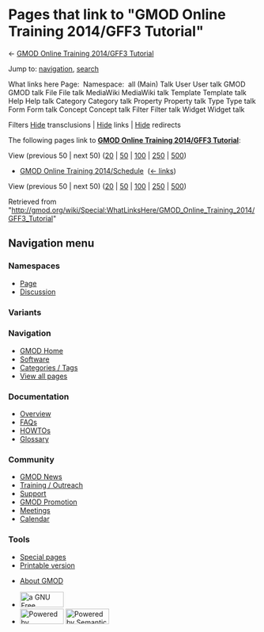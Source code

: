 <div id="mw-page-base" class="noprint">

</div>

<div id="mw-head-base" class="noprint">

</div>

<div id="content" class="mw-body" role="main">

<span id="top"></span>

<div id="mw-js-message" style="display:none;">

</div>



# <span dir="auto">Pages that link to "GMOD Online Training 2014/GFF3 Tutorial"</span>

<div id="bodyContent">

<div id="contentSub">

← [GMOD Online Training 2014/GFF3
Tutorial](/wiki/GMOD_Online_Training_2014/GFF3_Tutorial "GMOD Online Training 2014/GFF3 Tutorial")

</div>

<div id="jump-to-nav" class="mw-jump">

Jump to: [navigation](#mw-navigation), [search](#p-search)

</div>

<div id="mw-content-text">

What links here Page:  Namespace:  all (Main) Talk User User talk GMOD
GMOD talk File File talk MediaWiki MediaWiki talk Template Template talk
Help Help talk Category Category talk Property Property talk Type Type
talk Form Form talk Concept Concept talk Filter Filter talk Widget
Widget talk

Filters
[Hide](/mediawiki/index.php?title=Special:WhatLinksHere/GMOD_Online_Training_2014/GFF3_Tutorial&hidetrans=1 "Special:WhatLinksHere/GMOD Online Training 2014/GFF3 Tutorial")
transclusions \|
[Hide](/mediawiki/index.php?title=Special:WhatLinksHere/GMOD_Online_Training_2014/GFF3_Tutorial&hidelinks=1 "Special:WhatLinksHere/GMOD Online Training 2014/GFF3 Tutorial")
links \|
[Hide](/mediawiki/index.php?title=Special:WhatLinksHere/GMOD_Online_Training_2014/GFF3_Tutorial&hideredirs=1 "Special:WhatLinksHere/GMOD Online Training 2014/GFF3 Tutorial")
redirects

The following pages link to **[GMOD Online Training 2014/GFF3
Tutorial](/wiki/GMOD_Online_Training_2014/GFF3_Tutorial "GMOD Online Training 2014/GFF3 Tutorial")**:

View (previous 50 \| next 50)
([20](/mediawiki/index.php?title=Special:WhatLinksHere/GMOD_Online_Training_2014/GFF3_Tutorial&limit=20 "Special:WhatLinksHere/GMOD Online Training 2014/GFF3 Tutorial")
\|
[50](/mediawiki/index.php?title=Special:WhatLinksHere/GMOD_Online_Training_2014/GFF3_Tutorial&limit=50 "Special:WhatLinksHere/GMOD Online Training 2014/GFF3 Tutorial")
\|
[100](/mediawiki/index.php?title=Special:WhatLinksHere/GMOD_Online_Training_2014/GFF3_Tutorial&limit=100 "Special:WhatLinksHere/GMOD Online Training 2014/GFF3 Tutorial")
\|
[250](/mediawiki/index.php?title=Special:WhatLinksHere/GMOD_Online_Training_2014/GFF3_Tutorial&limit=250 "Special:WhatLinksHere/GMOD Online Training 2014/GFF3 Tutorial")
\|
[500](/mediawiki/index.php?title=Special:WhatLinksHere/GMOD_Online_Training_2014/GFF3_Tutorial&limit=500 "Special:WhatLinksHere/GMOD Online Training 2014/GFF3 Tutorial"))

- [GMOD Online Training
  2014/Schedule](/wiki/GMOD_Online_Training_2014/Schedule "GMOD Online Training 2014/Schedule")
  ‎ <span class="mw-whatlinkshere-tools">([←
  links](/mediawiki/index.php?title=Special:WhatLinksHere&target=GMOD+Online+Training+2014%2FSchedule "Special:WhatLinksHere"))</span>

View (previous 50 \| next 50)
([20](/mediawiki/index.php?title=Special:WhatLinksHere/GMOD_Online_Training_2014/GFF3_Tutorial&limit=20 "Special:WhatLinksHere/GMOD Online Training 2014/GFF3 Tutorial")
\|
[50](/mediawiki/index.php?title=Special:WhatLinksHere/GMOD_Online_Training_2014/GFF3_Tutorial&limit=50 "Special:WhatLinksHere/GMOD Online Training 2014/GFF3 Tutorial")
\|
[100](/mediawiki/index.php?title=Special:WhatLinksHere/GMOD_Online_Training_2014/GFF3_Tutorial&limit=100 "Special:WhatLinksHere/GMOD Online Training 2014/GFF3 Tutorial")
\|
[250](/mediawiki/index.php?title=Special:WhatLinksHere/GMOD_Online_Training_2014/GFF3_Tutorial&limit=250 "Special:WhatLinksHere/GMOD Online Training 2014/GFF3 Tutorial")
\|
[500](/mediawiki/index.php?title=Special:WhatLinksHere/GMOD_Online_Training_2014/GFF3_Tutorial&limit=500 "Special:WhatLinksHere/GMOD Online Training 2014/GFF3 Tutorial"))

</div>

<div class="printfooter">

Retrieved from
"<http://gmod.org/wiki/Special:WhatLinksHere/GMOD_Online_Training_2014/GFF3_Tutorial>"

</div>

<div id="catlinks" class="catlinks catlinks-allhidden">

</div>

<div class="visualClear">

</div>

</div>

</div>

<div id="mw-navigation">

## Navigation menu

<div id="mw-head">



<div id="left-navigation">

<div id="p-namespaces" class="vectorTabs" role="navigation"
aria-labelledby="p-namespaces-label">

### Namespaces

- <span id="ca-nstab-main"><a href="/wiki/GMOD_Online_Training_2014/GFF3_Tutorial" accesskey="c"
  title="View the content page [c]">Page</a></span>
- <span id="ca-talk"><a
  href="/mediawiki/index.php?title=Talk:GMOD_Online_Training_2014/GFF3_Tutorial&amp;action=edit&amp;redlink=1"
  accesskey="t"
  title="Discussion about the content page [t]">Discussion</a></span>

</div>

<div id="p-variants" class="vectorMenu emptyPortlet" role="navigation"
aria-labelledby="p-variants-label">

### 

### Variants[](#)

<div class="menu">

</div>

</div>

</div>

<div id="right-navigation">





</div>



</div>

</div>

</div>

<div id="mw-panel">

<div id="p-logo" role="banner">

<a href="/wiki/Main_Page"
style="background-image: url(http://gmod.org/images/GMOD-cogs.png);"
title="Visit the main page"></a>

</div>

<div id="p-Navigation" class="portal" role="navigation"
aria-labelledby="p-Navigation-label">

### Navigation

<div class="body">

- <span id="n-GMOD-Home">[GMOD Home](/wiki/Main_Page)</span>
- <span id="n-Software">[Software](/wiki/GMOD_Components)</span>
- <span id="n-Categories-.2F-Tags">[Categories /
  Tags](/wiki/Categories)</span>
- <span id="n-View-all-pages">[View all
  pages](/wiki/Special:AllPages)</span>

</div>

</div>

<div id="p-Documentation" class="portal" role="navigation"
aria-labelledby="p-Documentation-label">

### Documentation

<div class="body">

- <span id="n-Overview">[Overview](/wiki/Overview)</span>
- <span id="n-FAQs">[FAQs](/wiki/Category:FAQ)</span>
- <span id="n-HOWTOs">[HOWTOs](/wiki/Category:HOWTO)</span>
- <span id="n-Glossary">[Glossary](/wiki/Glossary)</span>

</div>

</div>

<div id="p-Community" class="portal" role="navigation"
aria-labelledby="p-Community-label">

### Community

<div class="body">

- <span id="n-GMOD-News">[GMOD News](/wiki/GMOD_News)</span>
- <span id="n-Training-.2F-Outreach">[Training /
  Outreach](/wiki/Training_and_Outreach)</span>
- <span id="n-Support">[Support](/wiki/Support)</span>
- <span id="n-GMOD-Promotion">[GMOD
  Promotion](/wiki/GMOD_Promotion)</span>
- <span id="n-Meetings">[Meetings](/wiki/Meetings)</span>
- <span id="n-Calendar">[Calendar](/wiki/Calendar)</span>

</div>

</div>

<div id="p-tb" class="portal" role="navigation"
aria-labelledby="p-tb-label">

### Tools

<div class="body">

- <span id="t-specialpages"><a href="/wiki/Special:SpecialPages" accesskey="q"
  title="A list of all special pages [q]">Special pages</a></span>
- <span id="t-print"><a
  href="/mediawiki/index.php?title=Special:WhatLinksHere/GMOD_Online_Training_2014/GFF3_Tutorial&amp;printable=yes"
  rel="alternate" accesskey="p"
  title="Printable version of this page [p]">Printable version</a></span>

</div>

</div>

</div>

</div>

<div id="footer" role="contentinfo">

- <span id="footer-places-about">[About
  GMOD](/wiki/GMOD:About "GMOD:About")</span>

<!-- -->

- <span id="footer-copyrightico">[<img src="http://www.gnu.org/graphics/gfdl-logo-small.png" width="88"
  height="31" alt="a GNU Free Documentation License" />](http://www.gnu.org/licenses/fdl-1.3.html)</span>
- <span id="footer-poweredbyico">[<img src="/mediawiki/skins/common/images/poweredby_mediawiki_88x31.png"
  width="88" height="31" alt="Powered by MediaWiki" />](//www.mediawiki.org/)
  [<img
  src="/mediawiki/extensions/SemanticMediaWiki/includes/../resources/images/smw_button.png"
  width="88" height="31" alt="Powered by Semantic MediaWiki" />](https://www.semantic-mediawiki.org/wiki/Semantic_MediaWiki)</span>

<div style="clear:both">

</div>

</div>
